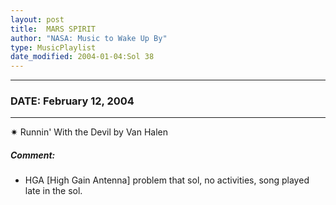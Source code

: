 ```yaml
---
layout: post
title:  MARS SPIRIT
author: "NASA: Music to Wake Up By"
type: MusicPlaylist
date_modified: 2004-01-04:Sol 38
---
```


----
### DATE: February 12, 2004
----
✷ Runnin' With the Devil by Van Halen

##### Comment:
* HGA [High Gain Antenna] problem that sol, no activities, song played late in the sol.
